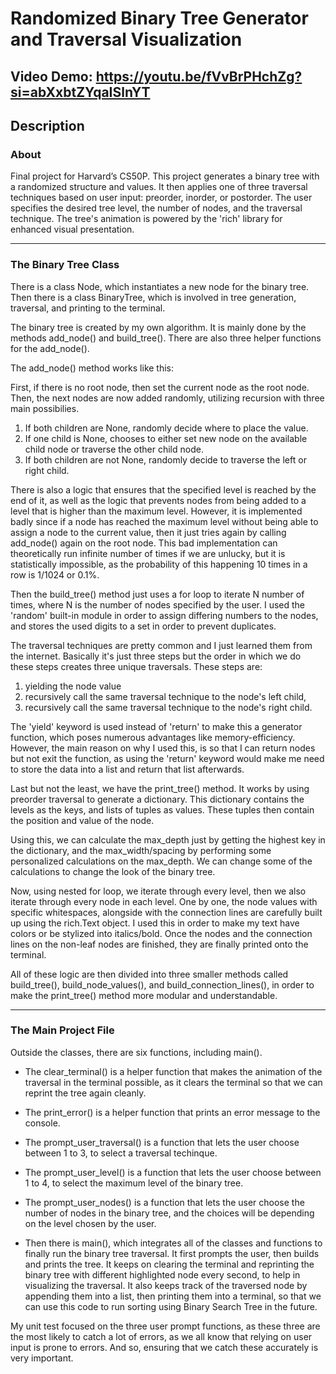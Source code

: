 # Randomized Binary Tree Generator and Traversal Visualization
## Video Demo: https://youtu.be/fVvBrPHchZg?si=abXxbtZYqaISlnYT
## Description
### About
Final project for Harvard’s CS50P. This project generates a binary tree with a randomized structure and values. It then applies one of three traversal techniques based on user input: preorder, inorder, or postorder. The user specifies the desired tree level, the number of nodes, and the traversal technique. The tree's animation is powered by the 'rich' library for enhanced visual presentation.

---
### The Binary Tree Class
There is a class Node, which instantiates a new node for the binary tree.
Then there is a class BinaryTree, which is involved in tree generation, traversal, and printing to the terminal.

The binary tree is created by my own algorithm.
It is mainly done by the methods add_node() and build_tree().
There are also three helper functions for the add_node().

The add_node() method works like this:

First, if there is no root node, then set the current node as the root node.
Then, the next nodes are now added randomly, utilizing recursion with three main possibilies.
1. If both children are None, randomly decide where to place the value.
2. If one child is None, chooses to either set new node on the available child node or traverse the other child node.
3. If both children are not None, randomly decide to traverse the left or right child.

There is also a logic that ensures that the specified level is reached by the end of it, as well as the logic that prevents nodes from being added to a level that is higher than the maximum level. However, it is implemented badly since if a node has reached the maximum level without being able to assign a node to the current value, then it just tries again by calling add_node() again on the root node. This bad implementation can theoretically run infinite number of times if we are unlucky, but it is statistically impossible, as the probability of this happening 10 times in a row is 1/1024 or 0.1%.

Then the build_tree() method just uses a for loop to iterate N number of times, where N is the number of nodes specified by the user. I used the 'random' built-in module in order to assign differing numbers to the nodes, and stores the used digits to a set in order to prevent duplicates.

The traversal techniques are pretty common and I just learned them from the internet. Basically it's just three steps but the order in which we do these steps creates three unique traversals. These steps are:

1. yielding the node value
2. recursively call the same traversal technique to the node's left child,
3. recursively call the same traversal technique to the node's right child.

The 'yield' keyword is used instead of 'return' to make this a generator function, which poses numerous advantages like memory-efficiency. However, the main reason on why I used this, is so that I can return nodes but not exit the function, as using the 'return' keyword would make me need to store the data into a list and return that list afterwards.

Last but not the least, we have the print_tree() method. It works by using preorder traversal to generate a dictionary. This dictionary contains the levels as the keys, and lists of tuples as values. These tuples then contain the position and value of the node.

Using this, we can calculate the max_depth just by getting the highest key in the dictionary, and the max_width/spacing by performing some personalized calculations on the max_depth. We can change some of the calculations to change the look of the binary tree.

Now, using nested for loop, we iterate through every level, then we also iterate through every node in each level. One by one, the node values with specific whitespaces, alongside with the connection lines are carefully built up using the rich.Text object. I used this in order to make my text have colors or be stylized into italics/bold. Once the nodes and the connection lines on the non-leaf nodes are finished, they are finally printed onto the terminal.

All of these logic are then divided into three smaller methods called build_tree(), build_node_values(), and build_connection_lines(), in order to make the print_tree() method more modular and understandable.

---
### The Main Project File
Outside the classes, there are six functions, including main().

- The clear_terminal() is a helper function that makes the animation of the traversal in the terminal possible, as it clears the terminal so that we can reprint the tree again cleanly.

- The print_error() is a helper function that prints an error message to the console.

- The prompt_user_traversal() is a function that lets the user choose between 1 to 3, to select a traversal techinque.

- The prompt_user_level() is a function that lets the user choose between 1 to 4, to select the maximum level of the binary tree.

- The prompt_user_nodes() is a function that lets the user choose the number of nodes in the binary tree, and the choices will be depending on the level chosen by the user.

- Then there is main(), which integrates all of the classes and functions to finally run the binary tree traversal. It first prompts the user, then builds and prints the tree. It keeps on clearing the terminal and reprinting the binary tree with different highlighted node every second, to help in visualizing the traversal. It also keeps track of the traversed node by appending them into a list, then printing them into a terminal, so that we can use this code to run sorting using Binary Search Tree in the future.

My unit test focused on the three user prompt functions, as these three are the most likely to catch a lot of errors, as we all know that relying on user input is prone to errors. And so, ensuring that we catch these accurately is very important.






